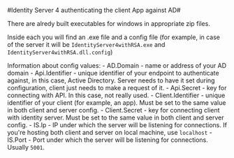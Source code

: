 #Identity Server 4 authenticating the client App against AD#

There are alredy built executables for windows in appropriate zip files.

Inside each you will find an .exe file and a config file (for example, in case of the server it will be `IdentityServer4withRSA.exe` and `IdentityServer4withRSA.dll.config`)

Information about config values:
	- AD.Domain - name or address of your AD domain
	- Api.Identifier - unique identifier of your endpoint to authenticate against, in this case, Active Directory. Server needs to have it set during configuration, client just needs to make a request of it.
	- Api.Secret - key for connecting with API. In this case, not really used.
	- Client.Identifier - unique identifier of your client (for example, an app). Must be set to the same value in both client and server config.
	- Client.Secret - key for connecting client with identity server. Must be set to the same value in both client and server config.
	- IS.Ip - IP under which the server will be listening for connections. If you're hosting both client and server on local machine, use `localhost`
	- IS.Port - Port under which the server will be listening for connections. Usually `5001`.